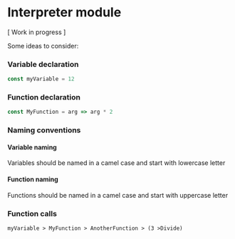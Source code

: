 # Interpreter module
[ Work in progress ]

Some ideas to consider:

### Variable declaration
```javascript
const myVariable = 12
```

### Function declaration
```javascript
const MyFunction = arg => arg * 2
```

### Naming conventions
#### Variable naming
Variables should be named in a camel case and start with lowercase letter

#### Function naming
Functions should be named in a camel case and start with uppercase letter

### Function calls
```
myVariable > MyFunction > AnotherFunction > (3 >Divide)
```
